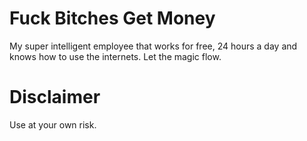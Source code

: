 # Fuck Bitches Get Money
My super intelligent employee that works for free, 24 hours a day and knows how to use the internets. Let the magic flow.

# Disclaimer
Use at your own risk.
